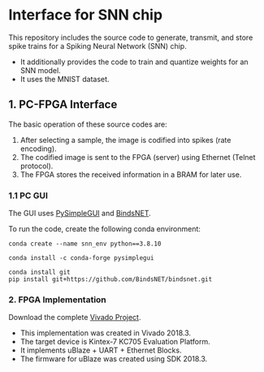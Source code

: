 # Interface for SNN chip
This repository includes the source code to generate, transmit, and store spike trains for a Spiking Neural Network (SNN) chip.  
- It additionally provides the code to train and quantize weights for an SNN model.
- It uses the MNIST dataset.

## 1. PC-FPGA Interface
The basic operation of these source codes are:
1. After selecting a sample, the image is codified into spikes (rate encoding).
2. The codified image is sent to the FPGA (server) using Ethernet (Telnet protocol).
3. The FPGA stores the received information in a BRAM for later use.

### 1.1 PC GUI 
The GUI uses [PySimpleGUI](https://github.com/PySimpleGUI/PySimpleGUI.git) and [BindsNET](https://github.com/BindsNET/bindsnet).  

To run the code, create the following conda environment:
```
conda create --name snn_env python==3.8.10

conda install -c conda-forge pysimplegui

conda install git
pip install git+https://github.com/BindsNET/bindsnet.git
```

### 2. FPGA Implementation
Download the complete [Vivado Project](https://1drv.ms/f/s!Ar7U4hJqERkwgoU5jZTItalcBQ_r3Q?e=I4ahLl). 
- This implementation was created in Vivado 2018.3.
- The target device is Kintex-7 KC705 Evaluation Platform.
- It implements uBlaze + UART + Ethernet Blocks.
- The firmware for uBlaze was created using SDK 2018.3.  
